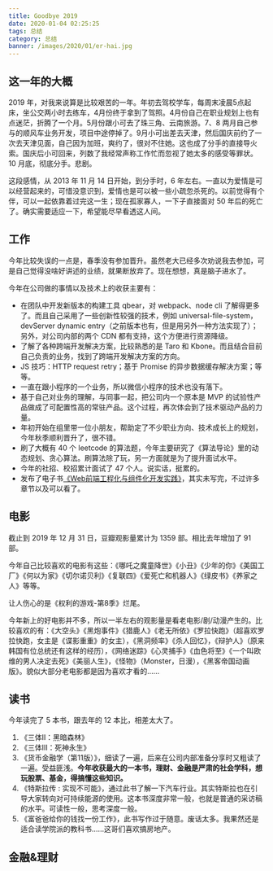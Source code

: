 ```yaml
---
title: Goodbye 2019
date: 2020-01-04 02:25:25
tags: 总结
category: 总结
banner: /images/2020/01/er-hai.jpg
---
```


## 这一年的大概

2019 年，对我来说算是比较艰苦的一年。年初去驾校学车，每周末凌晨5点起床，坐公交两小时去练车，4月份终于拿到了驾照。4月份自己在职业规划上也有点迷茫，折腾了一个月。5月份跟小可去了珠三角、云南旅游。7、8 两月自己参与的顺风车业务开发，项目中途停掉了。9月小可出差去天津，然后国庆前约了一次去天津见面，自己因为加班，爽约了，很对不住她。这也成了分手的直接导火索。国庆后小可回来，列数了我经常声称工作忙而忽视了她太多的感受等罪状。10 月底，彻底分手。悲剧。

这段感情，从 2013 年 11 月 14 日开始，到分手时，6 年左右。一直以为爱情是可以经营起来的，可惜没意识到，爱情也是可以被一些小疏忽杀死的。以前觉得有个伴，可以一起依靠着过完这一生；现在孤家寡人，一下子直接面对 50 年后的死亡了。确实需要适应一下，希望能尽早看透这人间。

<!-- more -->

## 工作

今年比较失误的一点是，春季没有参加晋升。虽然老大已经多次劝说我去参加，可是自己觉得没啥好讲述的业绩，就果断放弃了。现在想想，真是脑子进水了。

今年在公司做的事情以及技术上的收获主要有：

+ 在团队中开发新版本的构建工具 qbear，对 webpack、node cli 了解得更多了。而且自己采用了一些创新性较强的技术，例如 universal-file-system，devServer dynamic entry（之前版本也有，但是用另外一种方法实现了）；另外，对公司内部的两个 CDN 都有支持，这个方便进行资源降级。
+ 了解了各种跨端开发解决方案，比较熟悉的是 Taro 和 Kbone。而且结合目前自己负责的业务，找到了跨端开发解决方案的方向。
+ JS 技巧：HTTP request retry；基于 Promise 的异步数据缓存解决方案；等等。
+ 一直在跟小程序的一个业务，所以微信小程序的技术也没有落下。
+ 基于自己对业务的理解，与同事一起，把公司内一个原本是 MVP 的试验性产品做成了可配置性高的常驻产品。这个过程，再次体会到了技术驱动产品的力量。
+ 年初开始在组里带一位小朋友，帮助定了不少职业方向、技术成长上的规划，今年秋季顺利晋升了，很不错。
+ 刷了大概有 40 个 leetcode 的算法题，今年主要研究了《算法导论》里的动态规划、贪心算法。刷算法除了玩，另一方面就是为了提升面试水平。
+ 今年的社招、校招累计面试了 47 个人。说实话，挺累的。
+ 发布了电子书[《Web前端工程化与组件化开发实践》](https://borninsummer.com/Practice-in-Front-End-Engineering-and-Components-Development/)，其实未写完，不过许多章节以及可以看了。

## 电影

截止到 2019 年 12 月 31 日，豆瓣观影量累计为 1359 部。相比去年增加了 91 部。

今年自己比较喜欢的电影有这些：《哪吒之魔童降世》《小丑》《少年的你》《美国工厂》《何以为家》《切尔诺贝利》《复联四》《爱死亡和机器人》《绿皮书》《养家之人》等等。

让人伤心的是《权利的游戏-第8季》烂尾。

今年新上的好电影并不多，所以一半左右的观影量是看老电影/剧/动漫产生的。比较喜欢的有：《大空头》《黑炮事件》《猎鹿人》《老无所依》《罗拉快跑》（超喜欢罗拉快跑，女主是《谍影重重》的女主），《黑洞频率》《杀人回忆》，《辩护人》（原来韩国有位总统还有这样的经历），《网络迷踪》《心灵捕手》《血色将至》《一个叫欧维的男人决定去死》《美丽人生》，《怪物》（Monster，日漫），《黑客帝国动画版》。貌似大部分老电影都是因为喜欢才看的……

## 读书

今年读完了 5 本书，跟去年的 12 本比，相差太大了。

1. 《三体II：黑暗森林》
2. 《三体III：死神永生》
3. 《货币金融学（第11版）》，细读了一遍，后来在公司内部准备分享时又粗读了一遍。受益匪浅。**今年收获最大的一本书，理财、金融是严肃的社会学科，想玩股票、基金，得搞懂这些知识。**
4. 《特斯拉传 : 实现不可能》，通过此书了解一下汽车行业。其实特斯拉也在引导大家转向对可持续能源的使用。这本书深度非常一般，也就是普通的采访稿的水平。可读性一般，思考深度一般。
5. 《富爸爸给你的钱找一份工作》，此书写作过于随意。废话太多。我果然还是适合读学院派的教科书……这哥们喜欢搞房地产。

## 金融&理财

